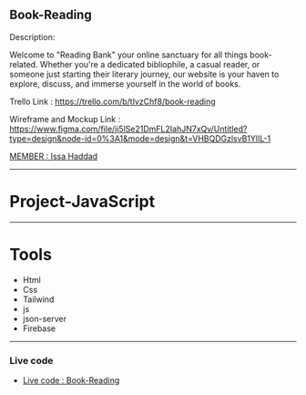 ## Book-Reading

Description:

Welcome to "Reading Bank" your online sanctuary for all things book-related. Whether you're a dedicated bibliophile, a casual reader, or someone just starting their literary journey, our website is your haven to explore, discuss, and immerse yourself in the world of books.

Trello Link : https://trello.com/b/tIvzChf8/book-reading

Wireframe and Mockup Link : https://www.figma.com/file/ji5lSe21DmFL2IahJN7xQv/Untitled?type=design&node-id=0%3A1&mode=design&t=VHBQDGzlsvB1YlIL-1

[ MEMBER : Issa Haddad ](https://github.com/issa097)

----
# Project-JavaScript
---
# Tools 
- Html
- Css
- Tailwind
- js
- json-server
- Firebase

---
### Live code
- [Live code : Book-Reading ]( https://issa097.github.io/js-project/)
